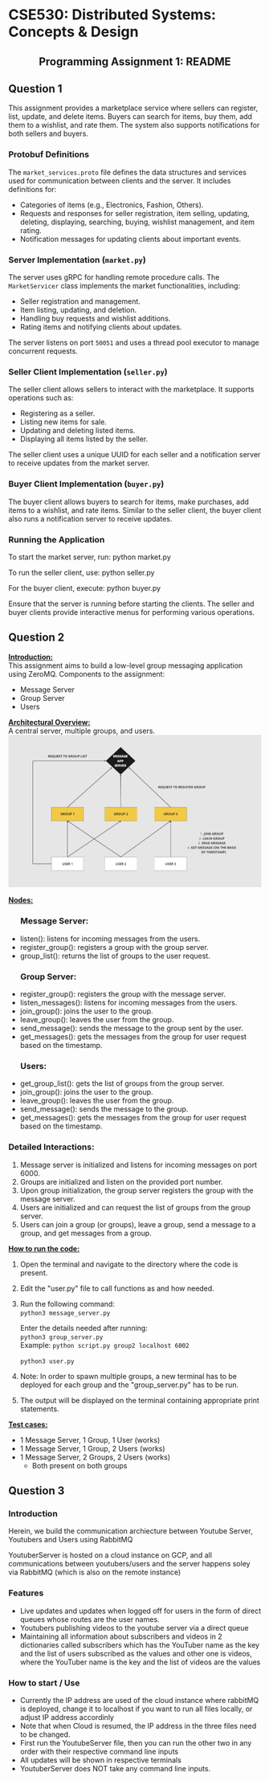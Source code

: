 <h1> CSE530: Distributed Systems: Concepts & Design </h1>
<h2><center> Programming Assignment 1: README </center></h2>

<!-- Question 1-->
## Question 1
This assignment provides a marketplace service where sellers can register, list, update, and delete items. Buyers can search for items, buy them, add them to a wishlist, and rate them. The system also supports notifications for both sellers and buyers.

### Protobuf Definitions

The `market_services.proto` file defines the data structures and services used for communication between clients and the server. It includes definitions for:
- Categories of items (e.g., Electronics, Fashion, Others).
- Requests and responses for seller registration, item selling, updating, deleting, displaying, searching, buying, wishlist management, and item rating.
- Notification messages for updating clients about important events.

### Server Implementation (`market.py`)

The server uses gRPC for handling remote procedure calls. The `MarketServicer` class implements the market functionalities, including:
- Seller registration and management.
- Item listing, updating, and deletion.
- Handling buy requests and wishlist additions.
- Rating items and notifying clients about updates.

The server listens on port `50051` and uses a thread pool executor to manage concurrent requests.

### Seller Client Implementation (`seller.py`)

The seller client allows sellers to interact with the marketplace. It supports operations such as:
- Registering as a seller.
- Listing new items for sale.
- Updating and deleting listed items.
- Displaying all items listed by the seller.

The seller client uses a unique UUID for each seller and a notification server to receive updates from the market server.

### Buyer Client Implementation (`buyer.py`)

The buyer client allows buyers to search for items, make purchases, add items to a wishlist, and rate items. Similar to the seller client, the buyer client also runs a notification server to receive updates.

### Running the Application

To start the market server, run:
python market.py

To run the seller client, use:
python seller.py

For the buyer client, execute:
python buyer.py

Ensure that the server is running before starting the clients. The seller and buyer clients provide interactive menus for performing various operations.


<!-- Question 2-->
## Question 2
<b><u> Introduction: </u></b><br>
This assignment aims to build a low-level group messaging application using ZeroMQ.
Components to the assignment:
<ul>
<li> Message Server
<li> Group Server
<li> Users
</ul>

<b><u> Architectural Overview: </u></b><br>
A central server, multiple groups, and users.
<img src = "public/q2_architecture.png">

<b><u> Nodes: </u></b><br>
<ul>
<h3> Message Server: </h3>
<li> listen(): listens for incoming messages from the users.
<li> register_group(): registers a group with the group server.
<li> group_list(): returns the list of groups to the user request.
</ul>

<ul>
<h3> Group Server: </h3>
<li> register_group(): registers the group with the message server.
<li> listen_messages(): listens for incoming messages from the users.
<li> join_group(): joins the user to the group.
<li> leave_group(): leaves the user from the group.
<li> send_message(): sends the message to the group sent by the user.
<li> get_messages(): gets the messages from the group for user request based on the timestamp.
</ul>

<ul>
<h3> Users: </h3>
<li> get_group_list(): gets the list of groups from the group server.
<li> join_group(): joins the user to the group.
<li> leave_group(): leaves the user from the group.
<li> send_message(): sends the message to the group.
<li> get_messages(): gets the messages from the group for user request based on the timestamp.
</ul>

<h3> Detailed Interactions: </h3>
<ol>
<li> Message server is initialized and listens for incoming messages on port 6000. <br>
<li> Groups are initialized and listen on the provided port number. <br>
<li> Upon group initialization, the group server registers the group with the message server. <br>
<li> Users are initialized and can request the list of groups from the group server. <br>
<li> Users can join a group (or groups), leave a group, send a message to a group, and get messages from a group. <br>
</ol>


<b><u> How to run the code: </u></b><br>
1. Open the terminal and navigate to the directory where the code is present. <br>
2. Edit the "user.py" file to call functions as and how needed. <br>
3. Run the following command: <br>
```python3 message_server.py``` <br>

    Enter the details needed after running: <br> 
```python3 group_server.py``` <br>
Example: ```python script.py group2 localhost 6002``` <br>

    ```python3 user.py``` <br>
1. Note: In order to spawn multiple groups, a new terminal has to be deployed for each group and the "group_server.py" has to be run. <br> 
2. The output will be displayed on the terminal containing appropriate print statements. <br>

<b><u> Test cases: </u></b>
- 1 Message Server, 1 Group, 1 User (works)
- 1 Message Server, 1 Group, 2 Users (works)
- 1 Message Server, 2 Groups, 2 Users (works)
  - Both present on both groups


<!-- Question 3-->
## Question 3

### Introduction
Herein, we build the communication archiecture between Youtube Server, Youtubers and Users using RabbitMQ

YoutuberServer is hosted on a cloud instance on GCP, and all communications between youtubers/users and the server happens soley via RabbitMQ (which is also on the remote instance)

### Features
- Live updates and updates when logged off for users in the form of direct queues whose routes are the user names.
- Youtubers publishing videos to the youtube server via a direct queue
- Maintaining all information about subscribers and videos in 2 dictionaries called subscribers which has the YouTuber name as the key and the list of users subscribed as the values and other one is videos, where the YouTuber name is the key and the list of videos are the values

### How to start / Use
- Currently the IP address are used of the cloud instance where rabbitMQ is deployed, change it to localhost if you want to run all files locally, or adjust IP address accordinly 
- Note that when Cloud is resumed, the IP address in the three files need to be changed.
- First run the YoutubeServer file, then you can run the other two in any order with their respective command line inputs
- All updates will be shown in respective terminals
- YoutuberServer does NOT take any command line inputs.
